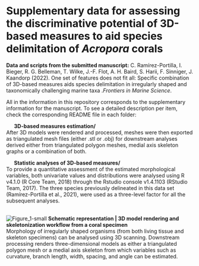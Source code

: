 
# Supplementary data for assessing the discriminative potential of 3D-based measures to aid species delimitation of <i>Acropora</i> corals

<b>Data and scripts from the submitted manuscript:</b> C. Ramírez-Portilla, I. Bieger, R. G. Belleman, T. Wilke, J.-F. Flot, A. H. Baird, S. Harii, F. Sinniger, J. Kaandorp (2022). One set of features does not fit all: Specific combination of 3D-based measures aids species delimitation in irregularly shaped and taxonomically challenging marine taxa .<i>Frontiers in Marine Science</i>. 

All in the information in this repository corresponds to the supplementary information for the manuscript. To see a detailed description per item, check the corresponding README file in each folder:

&ensp;&ensp;&ensp;<b>3D-based measures estimation/</b><br>
After 3D models were rendered and processed, meshes were then exported as triangulated mesh files (either .stl or .obj) for downstream analyses derived either from triangulated polygon meshes, medial axis skeleton graphs or a combination of both.


&ensp;&ensp;&ensp;<b>Statistic analyses of 3D-based measures/</b><br>
To provide a quantitative assessment of the estimated morphological variables, both univariate values and distributions were analysed using R v4.1.0 (R Core Team, 2018) through the Rstudio console v1.4.1103 (RStudio Team, 2017). The three species previously delineated in this data set (Ramírez-Portilla et al., 2021), were used as a three-level factor for all the subsequent analyses.
  <br>
  <br>

![Figure_1-small](https://user-images.githubusercontent.com/11543453/151869282-af217ebd-9643-45c5-9eda-5315dfb60649.png)
<b> Schematic representation | 3D model rendering and skeletonization workflow from a coral specimen </b><br> 
Morphology of irregularly shaped organisms (from both living tissue and skeleton specimens) can be analysed using 3D scanning. Downstream processing renders three-dimensional models as either a triangulated polygon mesh or a medial axis skeleton from which variables such as curvature, branch length, width, spacing, and angle can be estimated.
